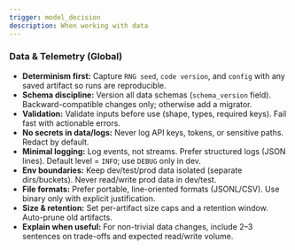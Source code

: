 ```yaml
---
trigger: model_decision
description: When working with data
---
```


### Data & Telemetry (Global)

- **Determinism first:** Capture `RNG seed`, `code version`, and `config` with any saved artifact so runs are reproducible.
- **Schema discipline:** Version all data schemas (`schema_version` field). Backward-compatible changes only; otherwise add a migrator.
- **Validation:** Validate inputs before use (shape, types, required keys). Fail fast with actionable errors.
- **No secrets in data/logs:** Never log API keys, tokens, or sensitive paths. Redact by default.
- **Minimal logging:** Log events, not streams. Prefer structured logs (JSON lines). Default level = `INFO`; use `DEBUG` only in dev.
- **Env boundaries:** Keep dev/test/prod data isolated (separate dirs/buckets). Never read/write prod data in dev/test.
- **File formats:** Prefer portable, line-oriented formats (JSONL/CSV). Use binary only with explicit justification.
- **Size & retention:** Set per-artifact size caps and a retention window. Auto-prune old artifacts.
- **Explain when useful:** For non-trivial data changes, include 2–3 sentences on trade-offs and expected read/write volume.
